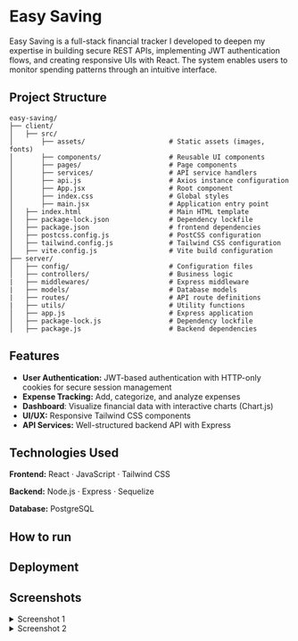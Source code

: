 # Easy Saving

Easy Saving is a full-stack financial tracker I developed to deepen my expertise in building secure REST APIs, implementing JWT authentication flows, and creating responsive UIs with React. The system enables users to monitor spending patterns through an intuitive interface.

## Project Structure 

```
easy-saving/
├── client/
│   ├── src/     
│       ├── assets/                     # Static assets (images, fonts)
│       ├── components/                 # Reusable UI components
│       ├── pages/                      # Page components
│       ├── services/                   # API service handlers
│       ├── api.js                      # Axios instance configuration
│       ├── App.jsx                     # Root component
│       ├── index.css                   # Global styles
│       ├── main.jsx                    # Application entry point 
│   ├── index.html                      # Main HTML template
│   ├── package-lock.json               # Dependency lockfile
│   ├── package.json                    # frontend dependencies 
│   ├── postcss.config.js               # PostCSS configuration
│   ├── tailwind.config.js              # Tailwind CSS configuration
│   ├── vite.config.js                  # Vite build configuration
├── server/
│   ├── config/                         # Configuration files               
│   ├── controllers/                    # Business logic      
|   ├── middlewares/                    # Express middleware
|   ├── models/                         # Database models
|   ├── routes/                         # API route definitions
|   ├── utils/                          # Utility functions       
│   ├── app.js                          # Express application           
│   ├── package-lock.js                 # Dependency lockfile          
│   ├── package.js                      # Backend dependencies         
```

## Features

- **User Authentication:** JWT-based authentication with HTTP-only cookies for secure session management
- **Expense Tracking:** Add, categorize, and analyze expenses
- **Dashboard**: Visualize financial data with interactive charts (Chart.js)
- **UI/UX:** Responsive Tailwind CSS components
- **API Services:** Well-structured backend API with Express

## Technologies Used

**Frontend:** React · JavaScript · Tailwind CSS  

**Backend:** Node.js · Express · Sequelize 

**Database:** PostgreSQL  

## How to run 


## Deployment


## Screenshots 
<details>
<summary>Screenshot 1</summary>

</details>

<details>
<summary>Screenshot 2</summary>


</details>



